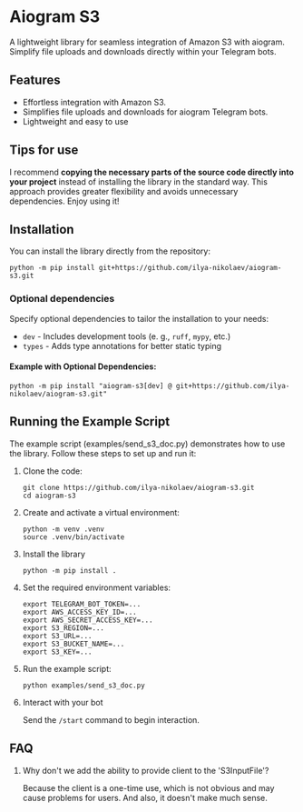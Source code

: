 # Aiogram S3

A lightweight library for seamless integration of Amazon S3 with aiogram. Simplify file uploads and downloads directly within your Telegram bots.


## Features

+ Effortless integration with Amazon S3.
+ Simplifies file uploads and downloads for aiogram Telegram bots.
+ Lightweight and easy to use


## Tips for use

I recommend **copying the necessary parts of the source code directly into your project** instead of installing the library in the standard way. This approach provides greater flexibility and avoids unnecessary dependencies. Enjoy using it!


## Installation

You can install the library directly from the repository:
```shell
python -m pip install git+https://github.com/ilya-nikolaev/aiogram-s3.git
```

### Optional dependencies

Specify optional dependencies to tailor the installation to your needs:
+ `dev` - Includes development tools (e. g., `ruff`, `mypy`, etc.)
+ `types` - Adds type annotations for better static typing

#### Example with Optional Dependencies:

```shell
python -m pip install "aiogram-s3[dev] @ git+https://github.com/ilya-nikolaev/aiogram-s3.git"
```


## Running the Example Script

The example script (examples/send_s3_doc.py) demonstrates how to use the library. Follow these steps to set up and run it:

1. Clone the code:

    ```shell
    git clone https://github.com/ilya-nikolaev/aiogram-s3.git
    cd aiogram-s3
    ```

1. Create and activate a virtual environment:

    ```shell
    python -m venv .venv
    source .venv/bin/activate
    ```

1. Install the library

    ```shell
    python -m pip install .
    ```

1. Set the required environment variables:

    ```shell
    export TELEGRAM_BOT_TOKEN=...
    export AWS_ACCESS_KEY_ID=...
    export AWS_SECRET_ACCESS_KEY=...
    export S3_REGION=...
    export S3_URL=...
    export S3_BUCKET_NAME=...
    export S3_KEY=...
    ```

1. Run the example script:

    ```shell
    python examples/send_s3_doc.py
    ```

1. Interact with your bot

    Send the `/start` command to begin interaction.


## FAQ

1. Why don't we add the ability to provide client to the 'S3InputFile'?

    Because the client is a one-time use, which is not obvious and may cause problems for users. And also, it doesn't make much sense.
